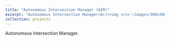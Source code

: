 ```yaml
---
title: "Autonomous Intersection Manager (AIM)"
excerpt: "Autonomous Intersection Manager<br/><img src='/images/500x300.png'>"
collection: projects
---
```


Autonomous Intersection Manager. 
